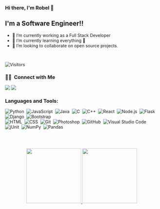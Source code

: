### Hi there, I'm Robel 👋 

## I'm a Software Engineer!!

- 🔭 I’m currently working as a Full Stack Developer
- 🌱 I’m currently learning everything 🤣
- 👯 I’m looking to collaborate on open source projects.
<br />

![Visitors](https://visitor-badge.glitch.me/badge?page_id=robeleph.robeleph)

### 🤝🏻 &nbsp;Connect with Me

<p align="center">

<a href="https://www.linkedin.com/in/robel-ephraim/"><img src="https://img.shields.io/badge/-Robel%20Ephraim%20-0077B5?style=flat&logo=Linkedin&logoColor=white"/></a>
<a href="mailto:ephraimrobel15@gmail.com"><img src="https://img.shields.io/badge/-ephraimrobel15@gmail.com-D14836?style=flat&logo=Gmail&logoColor=white"/></a>
</p>


### Languages and Tools:

![Python](https://img.shields.io/badge/-Python-05122A?style=flat&logo=python)&nbsp;
![JavaScript](https://img.shields.io/badge/-JavaScript-05122A?style=flat&logo=javascript)&nbsp;
![Java](https://img.shields.io/badge/-Java-05122A?style=flat&logo=Java&logoColor=FFA518)&nbsp;
![C](https://img.shields.io/badge/-C-05122A?style=flat&logo=C&logoColor=A8B9CC)&nbsp;
![C++](https://img.shields.io/badge/-C++-05122A?style=flat&logo=C%2B%2B&logoColor=00599C)&nbsp;
![React](https://img.shields.io/badge/-React-05122A?style=flat&logo=react)&nbsp;
![Node.js](https://img.shields.io/badge/-Node.js-05122A?style=flat&logo=node.js)&nbsp;
![Flask](https://img.shields.io/badge/-Flask-05122A?style=flat&logo=flask)&nbsp;
![Django](https://img.shields.io/badge/-Django-05122A?style=flat&logo=django&logoColor=092E20)&nbsp;
![Bootstrap](https://img.shields.io/badge/-Bootstrap-05122A?style=flat&logo=bootstrap&logoColor=563D7C)\
![HTML](https://img.shields.io/badge/-HTML-05122A?style=flat&logo=HTML5)&nbsp;
![CSS](https://img.shields.io/badge/-CSS-05122A?style=flat&logo=CSS3&logoColor=1572B6)&nbsp;
![Git](https://img.shields.io/badge/-Git-05122A?style=flat&logo=git)&nbsp;
![Photoshop](https://img.shields.io/badge/-Photoshop-05122A?style=flat&logo=adobe-photoshop)&nbsp;
![GitHub](https://img.shields.io/badge/-GitHub-05122A?style=flat&logo=github)&nbsp;
![Visual Studio Code](https://img.shields.io/badge/-Visual%20Studio%20Code-05122A?style=flat&logo=visual-studio-code&logoColor=007ACC)&nbsp;
![jUnit](https://img.shields.io/badge/jUnit%20-%23150458.svg?&style=flat&logo=Java&logoColor=white)&nbsp;
![NumPy](https://img.shields.io/badge/numpy%20-%23013243.svg?&style=flat&logo=numpy&logoColor=white)&nbsp;
![Pandas](https://img.shields.io/badge/pandas%20-%23150458.svg?&style=flat&logo=pandas&logoColor=white)&nbsp;

<br />
<br />

<p align="center">
<a href="https://github.com/robeleph">
  <img height="180em" src="https://github-readme-stats-eight-theta.vercel.app/api?username=robeleph&show_icons=true&theme=algolia&include_all_commits=true&count_private=true"/>
  <img height="180em" src="https://github-readme-stats-eight-theta.vercel.app/api/top-langs/?username=robeleph&layout=compact&langs_count=8&theme=algolia"/>
</a>
</p>


[linkedin]: https://www.linkedin.com/in/robel-ephraim
[gmail]: https://www.mailto:ephraimrobel15@gmail.com
